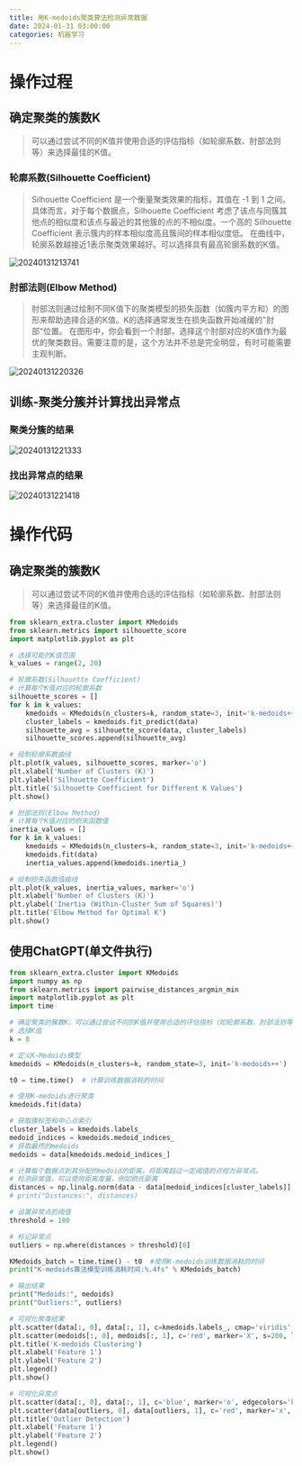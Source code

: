```yaml
---
title: 用K-medoids聚类算法检测异常数据
date: 2024-01-31 03:00:00
categories: 机器学习
---
```


# 操作过程

## 确定聚类的簇数K

> 可以通过尝试不同的K值并使用合适的评估指标（如轮廓系数、肘部法则等）来选择最佳的K值。

### 轮廓系数(Silhouette Coefficient)

> Silhouette Coefficient 是一个衡量聚类效果的指标，其值在 -1 到 1 之间。具体而言，对于每个数据点，Silhouette Coefficient 考虑了该点与同簇其他点的相似度和该点与最近的其他簇的点的不相似度。一个高的 Silhouette Coefficient 表示簇内的样本相似度高且簇间的样本相似度低。
> 在曲线中，轮廓系数越接近1表示聚类效果越好。可以选择具有最高轮廓系数的K值。

![20240131213741](<https://raw.githubusercontent.com/lowoneko/public-imgs-1/main/public-imgs/20240131213741.png>)

### 肘部法则(Elbow Method)

> 肘部法则通过绘制不同K值下的聚类模型的损失函数（如簇内平方和）的图形来帮助选择合适的K值。K的选择通常发生在损失函数开始减缓的"肘部"位置。
> 在图形中，你会看到一个肘部，选择这个肘部对应的K值作为最优的聚类数目。需要注意的是，这个方法并不总是完全明显，有时可能需要主观判断。

![20240131220326](<https://raw.githubusercontent.com/lowoneko/public-imgs-1/main/public-imgs/20240131220326.png>)

## 训练-聚类分簇并计算找出异常点

### 聚类分簇的结果

![20240131221333](<https://raw.githubusercontent.com/lowoneko/public-imgs-1/main/public-imgs/20240131221333.png>)

### 找出异常点的结果

![20240131221418](<https://raw.githubusercontent.com/lowoneko/public-imgs-1/main/public-imgs/20240131221418.png>)

# 操作代码

## 确定聚类的簇数K

> 可以通过尝试不同的K值并使用合适的评估指标（如轮廓系数、肘部法则等）来选择最佳的K值。

```python
from sklearn_extra.cluster import KMedoids
from sklearn.metrics import silhouette_score
import matplotlib.pyplot as plt

# 选择可能的K值范围
k_values = range(2, 20)

# 轮廓系数(Silhouette Coefficient)
# 计算每个K值对应的轮廓系数
silhouette_scores = []
for k in k_values:
    kmedoids = KMedoids(n_clusters=k, random_state=3, init='k-medoids++')
    cluster_labels = kmedoids.fit_predict(data)
    silhouette_avg = silhouette_score(data, cluster_labels)
    silhouette_scores.append(silhouette_avg)

# 绘制轮廓系数曲线
plt.plot(k_values, silhouette_scores, marker='o')
plt.xlabel('Number of Clusters (K)')
plt.ylabel('Silhouette Coefficient')
plt.title('Silhouette Coefficient for Different K Values')
plt.show()

# 肘部法则(Elbow Method)
# 计算每个K值对应的损失函数值
inertia_values = []
for k in k_values:
    kmedoids = KMedoids(n_clusters=k, random_state=3, init='k-medoids++')
    kmedoids.fit(data)
    inertia_values.append(kmedoids.inertia_)

# 绘制损失函数值曲线
plt.plot(k_values, inertia_values, marker='o')
plt.xlabel('Number of Clusters (K)')
plt.ylabel('Inertia (Within-Cluster Sum of Squares)')
plt.title('Elbow Method for Optimal K')
plt.show()
```

## 使用ChatGPT(单文件执行)

```python
from sklearn_extra.cluster import KMedoids
import numpy as np
from sklearn.metrics import pairwise_distances_argmin_min
import matplotlib.pyplot as plt
import time

# 确定聚类的簇数K。可以通过尝试不同的K值并使用合适的评估指标（如轮廓系数、肘部法则等）来选择最佳的K值。
# 选择K值
k = 8

# 定义K-Medoids模型
kmedoids = KMedoids(n_clusters=k, random_state=3, init='k-medoids++')

t0 = time.time()  # 计算训练数据消耗的时间

# 使用K-medoids进行聚类
kmedoids.fit(data)

# 获取簇标签和中心点索引
cluster_labels = kmedoids.labels_
medoid_indices = kmedoids.medoid_indices_
# 获取最终的medoids
medoids = data[kmedoids.medoid_indices_]

# 计算每个数据点到其分配的medoid的距离，将距离超过一定阈值的点视为异常点。
# 检测异常值，可以使用距离度量，例如欧氏距离
distances = np.linalg.norm(data - data[medoid_indices[cluster_labels]], axis=1)
# print("Distances:", distances)

# 设置异常点的阈值
threshold = 190

# 标记异常点
outliers = np.where(distances > threshold)[0]

KMedoids_batch = time.time() - t0  #使用K-medoids训练数据消耗的时间
print("K-medoids算法模型训练消耗时间:%.4fs" % KMedoids_batch)

# 输出结果
print("Medoids:", medoids)
print("Outliers:", outliers)

# 可视化聚类结果
plt.scatter(data[:, 0], data[:, 1], c=kmedoids.labels_, cmap='viridis', marker='o', edgecolors='k')
plt.scatter(medoids[:, 0], medoids[:, 1], c='red', marker='X', s=200, label='Medoids')
plt.title('K-medoids Clustering')
plt.xlabel('Feature 1')
plt.ylabel('Feature 2')
plt.legend()
plt.show()

# 可视化异常点
plt.scatter(data[:, 0], data[:, 1], c='blue', marker='o', edgecolors='k', label='Normal')
plt.scatter(data[outliers, 0], data[outliers, 1], c='red', marker='x', s=100, label='Outliers')
plt.title('Outlier Detection')
plt.xlabel('Feature 1')
plt.ylabel('Feature 2')
plt.legend()
plt.show()

```
